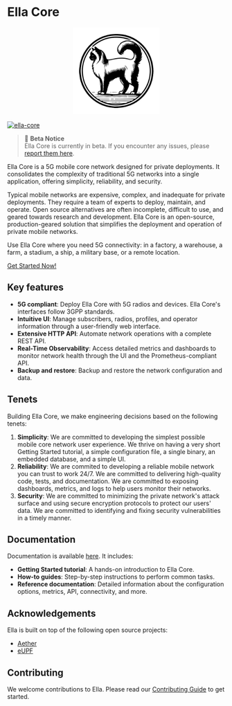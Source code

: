 # Ella Core

<p align="center">
  <img src="docs/images/logo.png" alt="Ella Core Logo" width="200"/>
</p>

[![ella-core](https://snapcraft.io/ella-core/badge.svg)](https://snapcraft.io/ella-core)

> :construction: **Beta Notice**  
> Ella Core is currently in beta. If you encounter any issues, please [report them here](https://github.com/ellanetworks/core/issues/new/choose).

Ella Core is a 5G mobile core network designed for private deployments. It consolidates the complexity of traditional 5G networks into a single application, offering simplicity, reliability, and security. 

Typical mobile networks are expensive, complex, and inadequate for private deployments. They require a team of experts to deploy, maintain, and operate. Open source alternatives are often incomplete, difficult to use, and geared towards research and development. Ella Core is an open-source, production-geared solution that simplifies the deployment and operation of private mobile networks.

Use Ella Core where you need 5G connectivity: in a factory, a warehouse, a farm, a stadium, a ship, a military base, or a remote location.

[Get Started Now!](https://ellanetworks.github.io/core/tutorials/getting_started/)

## Key features

- **5G compliant**: Deploy Ella Core with 5G radios and devices. Ella Core's interfaces follow 3GPP standards.
- **Intuitive UI**: Manage subscribers, radios, profiles, and operator information through a user-friendly web interface.
- **Extensive HTTP API**: Automate network operations with a complete REST API.
- **Real-Time  Observability**: Access detailed metrics and dashboards to monitor network health through the UI and the Prometheus-compliant API.
- **Backup and restore**: Backup and restore the network configuration and data.

## Tenets

Building Ella Core, we make engineering decisions based on the following tenets:

1. **Simplicity**: We are committed to developing the simplest possible mobile core network user experience. We thrive on having a very short Getting Started tutorial, a simple configuration file, a single binary, an embedded database, and a simple UI.
2. **Reliability**: We are commited to developing a reliable mobile network you can trust to work 24/7. We are committed to delivering high-quality code, tests, and documentation. We are committed to exposing dashboards, metrics, and logs to help users monitor their networks.
3. **Security**: We are committed to minimizing the private network's attack surface and using secure encryption protocols to protect our users' data. We are committed to identifying and fixing security vulnerabilities in a timely manner.

## Documentation

Documentation is available [here](https://ellanetworks.github.io/core/). It includes:
- **Getting Started tutorial**: A hands-on introduction to Ella Core.
- **How-to guides**: Step-by-step instructions to perform common tasks.
- **Reference documentation**: Detailed information about the configuration options, metrics, API, connectivity, and more.

## Acknowledgements

Ella is built on top of the following open source projects:
- [Aether](https://aetherproject.org/)
- [eUPF](https://github.com/edgecomllc/eupf)

## Contributing

We welcome contributions to Ella. Please read our [Contributing Guide](CONTRIBUTING.md) to get started.

